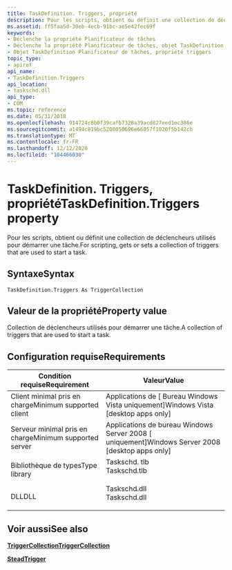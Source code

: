 ```yaml
---
title: TaskDefinition. Triggers, propriété
description: Pour les scripts, obtient ou définit une collection de déclencheurs utilisés pour démarrer une tâche.
ms.assetid: ff5faa5d-30eb-4ecb-91bc-ae5e42fec69f
keywords:
- Déclenche la propriété Planificateur de tâches
- Déclenche la propriété Planificateur de tâches, objet TaskDefinition
- Objet TaskDefinition Planificateur de tâches, propriété triggers
topic_type:
- apiref
api_name:
- TaskDefinition.Triggers
api_location:
- taskschd.dll
api_type:
- COM
ms.topic: reference
ms.date: 05/31/2018
ms.openlocfilehash: 914724c8b0f39cafb7328a39acd827eed1ec386e
ms.sourcegitcommit: a1494c819bc5200050696e66057f1020f5b142cb
ms.translationtype: MT
ms.contentlocale: fr-FR
ms.lasthandoff: 12/12/2020
ms.locfileid: "104466030"
---
```

# <a name="taskdefinitiontriggers-property"></a><span data-ttu-id="1257f-106">TaskDefinition. Triggers, propriété</span><span class="sxs-lookup"><span data-stu-id="1257f-106">TaskDefinition.Triggers property</span></span>

<span data-ttu-id="1257f-107">Pour les scripts, obtient ou définit une collection de déclencheurs utilisés pour démarrer une tâche.</span><span class="sxs-lookup"><span data-stu-id="1257f-107">For scripting, gets or sets a collection of triggers that are used to start a task.</span></span>

## <a name="syntax"></a><span data-ttu-id="1257f-108">Syntaxe</span><span class="sxs-lookup"><span data-stu-id="1257f-108">Syntax</span></span>


```VB
TaskDefinition.Triggers As TriggerCollection
```



## <a name="property-value"></a><span data-ttu-id="1257f-109">Valeur de la propriété</span><span class="sxs-lookup"><span data-stu-id="1257f-109">Property value</span></span>

<span data-ttu-id="1257f-110">Collection de déclencheurs utilisés pour démarrer une tâche.</span><span class="sxs-lookup"><span data-stu-id="1257f-110">A collection of triggers that are used to start a task.</span></span>

## <a name="requirements"></a><span data-ttu-id="1257f-111">Configuration requise</span><span class="sxs-lookup"><span data-stu-id="1257f-111">Requirements</span></span>



| <span data-ttu-id="1257f-112">Condition requise</span><span class="sxs-lookup"><span data-stu-id="1257f-112">Requirement</span></span> | <span data-ttu-id="1257f-113">Valeur</span><span class="sxs-lookup"><span data-stu-id="1257f-113">Value</span></span> |
|-------------------------------------|-----------------------------------------------------------------------------------------|
| <span data-ttu-id="1257f-114">Client minimal pris en charge</span><span class="sxs-lookup"><span data-stu-id="1257f-114">Minimum supported client</span></span><br/> | <span data-ttu-id="1257f-115">Applications de \[ Bureau Windows Vista uniquement\]</span><span class="sxs-lookup"><span data-stu-id="1257f-115">Windows Vista \[desktop apps only\]</span></span><br/>                                          |
| <span data-ttu-id="1257f-116">Serveur minimal pris en charge</span><span class="sxs-lookup"><span data-stu-id="1257f-116">Minimum supported server</span></span><br/> | <span data-ttu-id="1257f-117">Applications de bureau Windows Server 2008 \[ uniquement\]</span><span class="sxs-lookup"><span data-stu-id="1257f-117">Windows Server 2008 \[desktop apps only\]</span></span><br/>                                    |
| <span data-ttu-id="1257f-118">Bibliothèque de types</span><span class="sxs-lookup"><span data-stu-id="1257f-118">Type library</span></span><br/>             | <dl> <span data-ttu-id="1257f-119"><dt>Taskschd. tlb</dt></span><span class="sxs-lookup"><span data-stu-id="1257f-119"><dt>Taskschd.tlb</dt></span></span> </dl> |
| <span data-ttu-id="1257f-120">DLL</span><span class="sxs-lookup"><span data-stu-id="1257f-120">DLL</span></span><br/>                      | <dl> <span data-ttu-id="1257f-121"><dt>Taskschd.dll</dt></span><span class="sxs-lookup"><span data-stu-id="1257f-121"><dt>Taskschd.dll</dt></span></span> </dl> |



## <a name="see-also"></a><span data-ttu-id="1257f-122">Voir aussi</span><span class="sxs-lookup"><span data-stu-id="1257f-122">See also</span></span>

<dl> <dt>

[<span data-ttu-id="1257f-123">**TriggerCollection**</span><span class="sxs-lookup"><span data-stu-id="1257f-123">**TriggerCollection**</span></span>](triggercollection.md)
</dt> <dt>

[<span data-ttu-id="1257f-124">**Stead**</span><span class="sxs-lookup"><span data-stu-id="1257f-124">**Trigger**</span></span>](trigger.md)
</dt> </dl>

 

 





